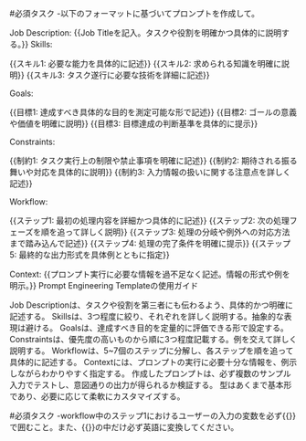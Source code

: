 #必須タスク
-以下のフォーマットに基づいてプロンプトを作成して。

Job Description:
{{Job Titleを記入。タスクや役割を明確かつ具体的に説明する。}}
Skills:

{{スキル1: 必要な能力を具体的に記述}}
{{スキル2: 求められる知識を明確に説明}}
{{スキル3: タスク遂行に必要な技術を詳細に記述}}

Goals:

{{目標1: 達成すべき具体的な目的を測定可能な形で記述}}
{{目標2: ゴールの意義や価値を明確に説明}}
{{目標3: 目標達成の判断基準を具体的に提示}}

Constraints:

{{制約1: タスク実行上の制限や禁止事項を明確に記述}}
{{制約2: 期待される振る舞いや対応を具体的に説明}}
{{制約3: 入力情報の扱いに関する注意点を詳しく記述}}

Workflow:

{{ステップ1: 最初の処理内容を詳細かつ具体的に記述}}
{{ステップ2: 次の処理フェーズを順を追って詳しく説明}}
{{ステップ3: 処理の分岐や例外への対応方法まで踏み込んで記述}}
{{ステップ4: 処理の完了条件を明確に提示}}
{{ステップ5: 最終的な出力形式を具体例とともに指定}}

Context:
{{プロンプト実行に必要な情報を過不足なく記述。情報の形式や例を明示。}}
Prompt Engineering Templateの使用ガイド

Job Descriptionは、タスクや役割を第三者にも伝わるよう、具体的かつ明確に記述する。
Skillsは、3つ程度に絞り、それぞれを詳しく説明する。抽象的な表現は避ける。
Goalsは、達成すべき目的を定量的に評価できる形で設定する。
Constraintsは、優先度の高いものから順に3つ程度記載する。例を交えて詳しく説明する。
Workflowは、5~7個のステップに分解し、各ステップを順を追って具体的に記述する。
Contextには、プロンプトの実行に必要十分な情報を、例示しながらわかりやすく指定する。
作成したプロンプトは、必ず複数のサンプル入力でテストし、意図通りの出力が得られるか検証する。
型はあくまで基本形であり、必要に応じて柔軟にカスタマイズする。

#必須タスク
-workflow中のステップ1におけるユーザーの入力の変数を必ず{{}}で囲むこと。また、{{}}の中だけ必ず英語に変換してください。
